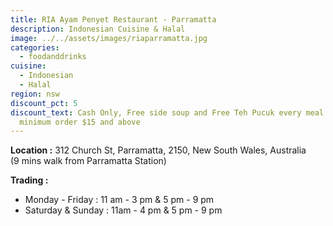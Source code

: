 ```yaml
---
title: RIA Ayam Penyet Restaurant - Parramatta
description: Indonesian Cuisine & Halal
image: ../../assets/images/riaparramatta.jpg
categories:
  - foodanddrinks
cuisine:
  - Indonesian
  - Halal
region: nsw
discount_pct: 5
discount_text: Cash Only, Free side soup and Free Teh Pucuk every meal purchased
  minimum order $15 and above
---
```


**Location :** 312 Church St, Parramatta, 2150, New South Wales, Australia\
(9 mins walk from Parramatta Station)

**Trading :**

- Monday - Friday : 11 am - 3 pm & 5 pm - 9 pm
- Saturday & Sunday : 11am - 4 pm & 5 pm - 9 pm
